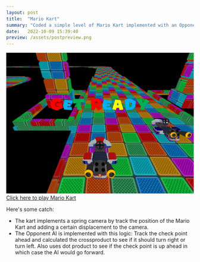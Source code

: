 ```yaml
---
layout: post
title:  "Mario Kart"
summary: "Coded a simple level of Mario Kart implemented with an Opponent AI."
date:   2022-10-09 15:39:40
preview: /assets/postpreview.png
---
```


![Picture 1](/assets/MarioKart.png)
[Click here to play Mario Kart](/assets/MarioKart/Lab08.html)

Here's some catch:

* The kart implements a spring camera by track the position of the Mario Kart and adding a certain displacement to the camera.
* The Opponent AI is implemented with this logic: Track the check point ahead and calculated the crossproduct to see if it should turn right or turn left. Also uses dot product to see if the check point is up ahead in which case the AI would go forward.
